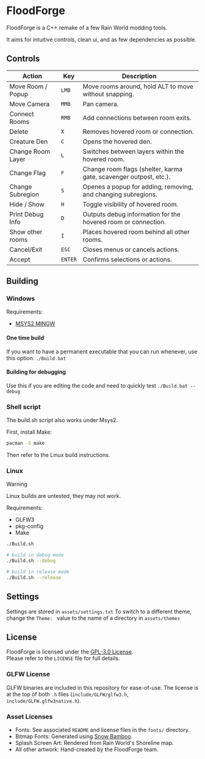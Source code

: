 # FloodForge

FloodForge is a C++ remake of a few Rain World modding tools.

It aims for intuitive controls, clean ui, and as few dependencies as possible.


## Controls

| Action            | Key       | Description                                                       |
|-------------------|-----------|-------------------------------------------------------------------|
| Move Room / Popup | `LMB`     | Move rooms around, hold ALT to move without snapping.             |
| Move Camera       | `MMB`     | Pan camera.                                                       |
| Connect Rooms     | `RMB`     | Add connections between room exits.                               |
| Delete            | `X`       | Removes hovered room or connection.                               |
| Creature Den      | `C`       | Opens the hovered den.                                            |
| Change Room Layer | `L`       | Switches between layers within the hovered room.                  |
| Change Flag       | `F`       | Change room flags (shelter, karma gate, scavenger outpost, etc.). |
| Change Subregion  | `S`       | Openes a popup for adding, removing, and changing subregions.     |
| Hide / Show       | `H`       | Toggle visibility of hovered room.                                |
| Print Debug Info  | `D`       | Outputs debug information for the hovered room or connection.     |
| Show other rooms  | `I`       | Places hovered room behind all other rooms.                       |
| Cancel/Exit       | `ESC`     | Closes menus or cancels actions.                                  |
| Accept            | `ENTER`   | Confirms selections or actions.                                   |

## Building
### Windows
Requirements:
- [MSYS2 MINGW](https://www.msys2.org)

#### One time build
If you want to have a permanent executable that you can run whenever, use this option.
`./Build.bat`

#### Building for debugging
Use this if you are editing the code and need to quickly test
`./Build.bat --debug`

### Shell script
The build.sh script also works under Msys2.

First, install Make:
```bash
pacman -S make
```

Then refer to the Linux build instructions.

### Linux
> [!WARNING]  
> Linux builds are untested, they may not work.

Requirements:
- GLFW3
- pkg-config
- Make

```bash
./Build.sh

# build in debug mode
./Build.sh --debug

# build in release mode
./Build.sh --release
```

## Settings
Settings are stored in `assets/settings.txt`
To switch to a different theme, change the `Theme: ` value to the name of a directory in `assets/themes`

## License
FloodForge is licensed under the [GPL-3.0 License](LICENSE).  
Please refer to the `LICENSE` file for full details.  

### GLFW License
GLFW binaries are included in this repository for ease-of-use.
The license is at the top of both `.h` files (`include/GLFW/glfw3.h`, `include/GLFW.glfw3native.h`).

### Asset Licenses
- Fonts: See associated `README` and license files in the `fonts/` directory.  
- Bitmap Fonts: Generated using [Snow Bamboo](https://snowb.org).  
- Splash Screen Art: Rendered from Rain World's Shoreline map.  
- All other artwork: Hand-created by the FloodForge team.